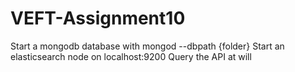 # VEFT-Assignment10

Start a mongodb database with mongod --dbpath {folder}
Start an elasticsearch node on localhost:9200
Query the API at will
